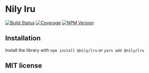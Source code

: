 # Nily lru

[![Build Status](https://github.com/NilyCat/lru/workflows/CI/badge.svg)](https://github.com/NilyCat/lru/actions)
[![Coverage](https://img.shields.io/codecov/c/github/NilyCat/lru/master.svg?sanitize=true)](https://codecov.io/github/NilyCat/lru)
[![NPM Version](https://img.shields.io/npm/v/@nily/lru.svg?sanitize=true)](https://www.npmjs.com/package/@nily/lru)

## Installation

Install the library with `npm install @nily/lru` or `yarn add @nily/lru`

## MIT license
